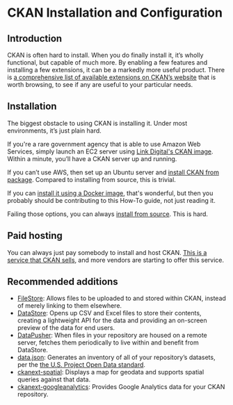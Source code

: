 # CKAN Installation and Configuration


## Introduction

CKAN is often hard to install. When you do finally install it, it’s wholly functional, but capable of much more. By enabling a few features and installing a few extensions, it can be a markedly more useful product. There is [a comprehensive list of available extensions on CKAN’s website](http://extensions.ckan.org/) that is worth browsing, to see if any are useful to your particular needs.

## Installation

The biggest obstacle to using CKAN is installing it. Under most environments, it’s just plain hard.

If you're a rare government agency that is able to use Amazon Web Services, simply launch an EC2 server using [Link Digital's CKAN image](https://aws.amazon.com/marketplace/pp/B00JEF0278/ref=srh_res_product_title?ie=UTF8&sr=0-2&qid=1407963627693). Within a minute, you’ll have a CKAN server up and running.


If you can’t use AWS, then set up an Ubuntu server and [install CKAN from package](http://docs.ckan.org/en/latest/maintaining/installing/install-from-package.html). Compared to installing from source, this is trivial.
 
If you can [install it using a Docker image](http://docs.ckan.org/en/latest/maintaining/installing/install-using-docker.html), that's wonderful, but then you probably should be contributing to this How-To guide, not just reading it.

Failing those options, you can always [install from source](http://docs.ckan.org/en/ckan-2.2/install-from-source.html). This is hard.

## Paid hosting

You can always just pay somebody to install and host CKAN. [This is a service that CKAN sells](http://ckan.org/solutions/pricing/), and more vendors are starting to offer this service.

## Recommended additions

* [FileStore](http://docs.ckan.org/en/1117-start-new-test-suite/filestore.html): Allows files to be uploaded to and stored within CKAN, instead of merely linking to them elsewhere.
* [DataStore](http://docs.ckan.org/en/ckan-2.2/datastore.html): Opens up CSV and Excel files to store their contents, creating a lightweight API for the data and providing an on-screen preview of the data for end users.
* [DataPusher](http://docs.ckan.org/projects/datapusher/en/latest/): When files in your repository are housed on a remote server, fetches them periodically to live within and benefit from DataStore.
* [data.json](https://github.com/HHS/ckanext-datajson): Generates an inventory of all of your repository’s datasets, per the [the U.S. Project Open Data standard](https://project-open-data.cio.gov/).
* [ckanext-spatial](http://docs.ckan.org/projects/ckanext-spatial/en/latest/): Displays a map for geodata and supports spatial queries against that data.
* [ckanext-googleanalytics](https://github.com/okfn/ckanext-googleanalytics): Provides Google Analytics data for your CKAN repository.
